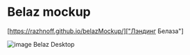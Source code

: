 # Belaz mockup

[https://razhnoff.github.io/belazMockup/]["Лэндинг Белаза"]

![image Belaz Desktop](/belaz.png?raw=true "Belaz Title")
